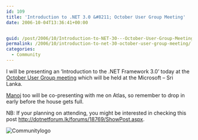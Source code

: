 ```yaml
---
id: 109
title: 'Introduction to .NET 3.0 &#8211; October User Group Meeting'
date: 2006-10-04T13:36:41+00:00


guid: /post/2006/10/Introduction-to-NET-30---October-User-Group-Meeting.aspx
permalink: /2006/10/introduction-to-net-30-october-user-group-meeting/
categories:
  - Community
---
```

<p>I will be presenting an &lsquo;Introduction to the .NET Framework 3.0&rsquo; today at the <a href="http://dotnetforum.lk/forums/18673/ShowPost.aspx">October User Group meeting</a> which will be held at the Microsoft &ndash; Sri Lanka.&nbsp;</p>
<p><a href="http://manzi.wordpress.com/">Manoj</a> too will be co-presenting with me on Atlas,&nbsp;so remember to drop in early before the house gets full. </p>
<p>NB: If your planning on attending, you might be interested in checking this post <a href="http://dotnetforum.lk/forums/18769/ShowPost.aspx">http://dotnetforum.lk/forums/18769/ShowPost.aspx</a>.</p>
<p><img alt="Communitylogo" src="https://merill.net/wp-content/uploads/contentbinary/communitylogo.png" border="0" /></p>